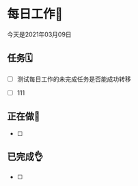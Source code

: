 # 每日工作📅
今天是2021年03月09日
## 任务🗓️
- [ ] 测试每日工作的未完成任务是否能成功转移
- [ ] 111


## 正在做🙌
- [ ] 



## 已完成👌
- [ ] 
